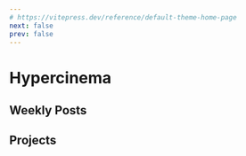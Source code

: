 ```yaml
---
# https://vitepress.dev/reference/default-theme-home-page
next: false
prev: false
---
```


# Hypercinema

## Weekly Posts

## Projects
